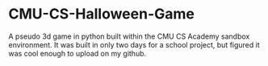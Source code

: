 # CMU-CS-Halloween-Game
A pseudo 3d game in python built within the CMU CS Academy sandbox environment. 
It was built in only two days for a school project, but figured it was cool enough to upload on my github.
